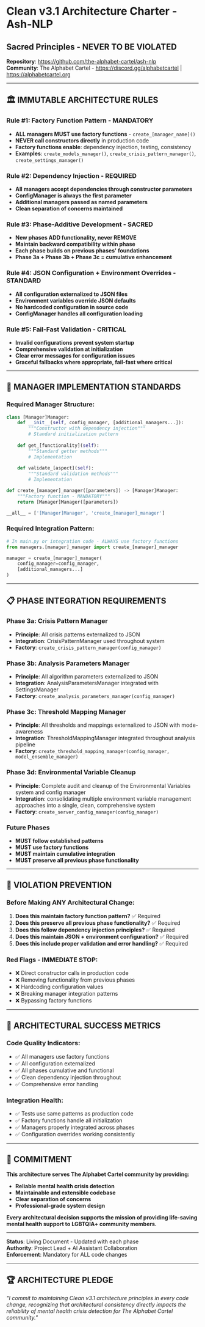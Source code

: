 # Clean v3.1 Architecture Charter - Ash-NLP
## Sacred Principles - NEVER TO BE VIOLATED

**Repository**: https://github.com/the-alphabet-cartel/ash-nlp  
**Community**: The Alphabet Cartel - https://discord.gg/alphabetcartel | https://alphabetcartel.org

---

## 🏛️ **IMMUTABLE ARCHITECTURE RULES**

### **Rule #1: Factory Function Pattern - MANDATORY**
- **ALL managers MUST use factory functions** - `create_[manager_name]()`
- **NEVER call constructors directly** in production code
- **Factory functions enable**: dependency injection, testing, consistency
- **Examples**: `create_models_manager()`, `create_crisis_pattern_manager()`, `create_settings_manager()`

### **Rule #2: Dependency Injection - REQUIRED**
- **All managers accept dependencies through constructor parameters**
- **ConfigManager is always the first parameter**
- **Additional managers passed as named parameters**
- **Clean separation of concerns maintained**

### **Rule #3: Phase-Additive Development - SACRED**
- **New phases ADD functionality, never REMOVE**
- **Maintain backward compatibility within phase**
- **Each phase builds on previous phases' foundations**
- **Phase 3a + Phase 3b + Phase 3c = cumulative enhancement**

### **Rule #4: JSON Configuration + Environment Overrides - STANDARD**
- **All configuration externalized to JSON files**
- **Environment variables override JSON defaults**
- **No hardcoded configuration in source code**
- **ConfigManager handles all configuration loading**

### **Rule #5: Fail-Fast Validation - CRITICAL**
- **Invalid configurations prevent system startup**
- **Comprehensive validation at initialization**
- **Clear error messages for configuration issues**
- **Graceful fallbacks where appropriate, fail-fast where critical**

---

## 🔧 **MANAGER IMPLEMENTATION STANDARDS**

### **Required Manager Structure:**
```python
class [Manager]Manager:
    def __init__(self, config_manager, [additional_managers...]):
        """Constructor with dependency injection"""
        # Standard initialization pattern
    
    def get_[functionality](self):
        """Standard getter methods"""
        # Implementation
    
    def validate_[aspect](self):
        """Standard validation methods"""
        # Implementation

def create_[manager]_manager([parameters]) -> [Manager]Manager:
    """Factory function - MANDATORY"""
    return [Manager]Manager([parameters])

__all__ = ['[Manager]Manager', 'create_[manager]_manager']
```

### **Required Integration Pattern:**
```python
# In main.py or integration code - ALWAYS use factory functions
from managers.[manager]_manager import create_[manager]_manager

manager = create_[manager]_manager(
    config_manager=config_manager,
    [additional_managers...]
)
```

---

## 📋 **PHASE INTEGRATION REQUIREMENTS**

### **Phase 3a: Crisis Pattern Manager**
- **Principle**: All crisis patterns externalized to JSON
- **Integration**: CrisisPatternManager used throughout system
- **Factory**: `create_crisis_pattern_manager(config_manager)`

### **Phase 3b: Analysis Parameters Manager** 
- **Principle**: All algorithm parameters externalized to JSON
- **Integration**: AnalysisParametersManager integrated with SettingsManager
- **Factory**: `create_analysis_parameters_manager(config_manager)`

### **Phase 3c: Threshold Mapping Manager**
- **Principle**: All thresholds and mappings externalized to JSON with mode-awareness
- **Integration**: ThresholdMappingManager integrated throughout analysis pipeline
- **Factory**: `create_threshold_mapping_manager(config_manager, model_ensemble_manager)`

### **Phase 3d: Environmental Variable Cleanup**
- **Principle**: Complete audit and cleanup of the Environmental Variables system and config manager
- **Integration**: consolidating multiple environment variable management approaches into a single, clean, comprehensive system
- **Factory**: `create_server_config_manager(config_manager)`

### **Future Phases**
- **MUST follow established patterns**
- **MUST use factory functions**
- **MUST maintain cumulative integration**
- **MUST preserve all previous phase functionality**

---

## 🚨 **VIOLATION PREVENTION**

### **Before Making ANY Architectural Change:**
1. **Does this maintain factory function pattern?** ✅ Required
2. **Does this preserve all previous phase functionality?** ✅ Required  
3. **Does this follow dependency injection principles?** ✅ Required
4. **Does this maintain JSON + environment configuration?** ✅ Required
5. **Does this include proper validation and error handling?** ✅ Required

### **Red Flags - IMMEDIATE STOP:**
- ❌ Direct constructor calls in production code
- ❌ Removing functionality from previous phases
- ❌ Hardcoding configuration values
- ❌ Breaking manager integration patterns
- ❌ Bypassing factory functions

---

## 🎯 **ARCHITECTURAL SUCCESS METRICS**

### **Code Quality Indicators:**
- ✅ All managers use factory functions
- ✅ All configuration externalized
- ✅ All phases cumulative and functional
- ✅ Clean dependency injection throughout
- ✅ Comprehensive error handling

### **Integration Health:**
- ✅ Tests use same patterns as production code
- ✅ Factory functions handle all initialization
- ✅ Managers properly integrated across phases
- ✅ Configuration overrides working consistently

---

## 💪 **COMMITMENT**

**This architecture serves The Alphabet Cartel community by providing:**
- **Reliable mental health crisis detection**
- **Maintainable and extensible codebase** 
- **Clear separation of concerns**
- **Professional-grade system design**

**Every architectural decision supports the mission of providing life-saving mental health support to LGBTQIA+ community members.**

---

**Status**: Living Document - Updated with each phase  
**Authority**: Project Lead + AI Assistant Collaboration  
**Enforcement**: Mandatory for ALL code changes  

---

## 🏆 **ARCHITECTURE PLEDGE**

*"I commit to maintaining Clean v3.1 architecture principles in every code change, recognizing that architectural consistency directly impacts the reliability of mental health crisis detection for The Alphabet Cartel community."*